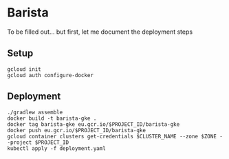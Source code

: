# Barista

To be filled out... but first, let me document the deployment steps

## Setup
```shell script
gcloud init
gcloud auth configure-docker
```

## Deployment

```shell script
./gradlew assemble
docker build -t barista-gke .
docker tag barista-gke eu.gcr.io/$PROJECT_ID/barista-gke
docker push eu.gcr.io/$PROJECT_ID/barista-gke
gcloud container clusters get-credentials $CLUSTER_NAME --zone $ZONE --project $PROJECT_ID
kubectl apply -f deployment.yaml
```